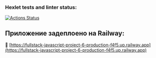 ### Hexlet tests and linter status:
[![Actions Status](https://github.com/pinyaevv/fullstack-javascript-project-6/actions/workflows/hexlet-check.yml/badge.svg)](https://github.com/pinyaevv/fullstack-javascript-project-6/actions)

## Приложение задеплоено на Railway:  
🔗 [https://fullstack-javascript-project-6-production-f4f5.up.railway.app](https://fullstack-javascript-project-6-production-f4f5.up.railway.app)
